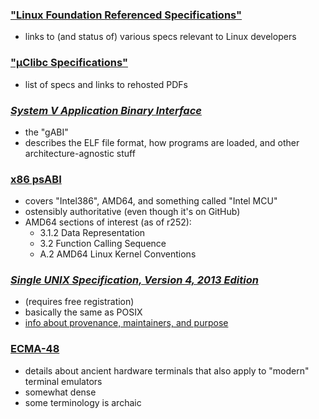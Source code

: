 ### ["Linux Foundation Referenced Specifications"](https://refspecs.linuxfoundation.org/)
- links to (and status of) various specs relevant to Linux developers

### ["µClibc Specifications"](https://uclibc.org/specs.html)
- list of specs and links to rehosted PDFs

### [*System V Application Binary Interface*](http://www.sco.com/developers/gabi/)
- the "gABI"
- describes the ELF file format, how programs are loaded, and other architecture-agnostic stuff

### [x86 psABI](https://github.com/hjl-tools/x86-psABI/wiki/X86-psABI)
- covers "Intel386", AMD64, and something called "Intel MCU"
- ostensibly authoritative (even though it's on GitHub)
- AMD64 sections of interest (as of r252):
    - 3.1.2 Data Representation
    - 3.2 Function Calling Sequence
    - A.2 AMD64 Linux Kernel Conventions

### [*Single UNIX Specification, Version 4, 2013 Edition*](https://www2.opengroup.org/ogsys/catalog/t101)
- (requires free registration)
- basically the same as POSIX
- [info about provenance, maintainers, and purpose](http://www.unix.org/version4/overview.html)

### [ECMA-48](http://www.ecma-international.org/publications/standards/Ecma-048.htm)
- details about ancient hardware terminals that also apply to "modern" terminal emulators
- somewhat dense
- some terminology is archaic
